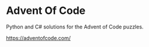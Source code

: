 # Advent Of Code
Python and C# solutions for the Advent of Code puzzles.

https://adventofcode.com/
